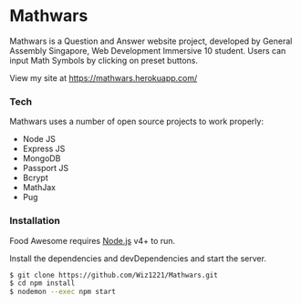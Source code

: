 # Mathwars

Mathwars is a Question and Answer website project, developed by General Assembly Singapore, Web Development Immersive 10 student.
Users can input Math Symbols by clicking on preset buttons.

View my site at https://mathwars.herokuapp.com/

### Tech

Mathwars uses a number of open source projects to work properly:

* Node JS
* Express JS
* MongoDB
* Passport JS
* Bcrypt
* MathJax
* Pug

### Installation

Food Awesome requires [Node.js](https://nodejs.org/) v4+ to run.

Install the dependencies and devDependencies and start the server.

```sh
$ git clone https://github.com/Wiz1221/Mathwars.git
$ cd npm install
$ nodemon --exec npm start
```
